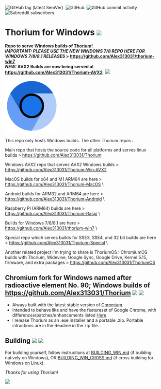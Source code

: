 ![GitHub tag (latest SemVer)](https://img.shields.io/github/v/tag/alex313031/thorium-win?label=Version%3A) &nbsp;![GitHub](https://img.shields.io/github/license/alex313031/thorium-win?color=green&label=License%3A) &nbsp;![GitHub commit activity](https://img.shields.io/github/commit-activity/w/alex313031/thorium?color=blueviolet&label=Commit%20Activity%3A) &nbsp;![Subreddit subscribers](https://img.shields.io/reddit/subreddit-subscribers/ChromiumBrowser?style=social)

# Thorium for Windows <img src="https://github.com/Alex313031/Thorium/blob/main/logos/STAGING/winflag_animated.gif" width="64">

__Repo to serve Windows builds of [Thorium](https://github.com/Alex313031/Thorium)!__ \
__*IMPORTANT: PLEASE USE THE NEW WINDOWS 7/8 REPO HERE FOR WINDOWS 7/8/8.1 RELEASES* > https://github.com/Alex313031/thorium-win7__ \
__*NEW:* AVX2 Builds are now being served at https://github.com/Alex313031/Thorium-AVX2__ &nbsp;<img src="https://github.com/Alex313031/Thorium/blob/main/logos/STAGING/AVX2.png" width="48">

<img src="https://github.com/Alex313031/Thorium-Win/blob/main/ThoriumLogo.png">

This repo only hosts Windows builds. The other Thorium repos :

Main repo that hosts the source code for all platforms and serves linux builds > https://github.com/Alex313031/Thorium

Windows AVX2 repo that serves AVX2 Windows builds > https://github.com/Alex313031/Thorium-Win-AVX2

MacOS builds for x64 and M1 ARM64 are here > https://github.com/Alex313031/Thorium-MacOS \

Android builds for ARM32 and ARM64 are here > https://github.com/Alex313031/Thorium-Android \

Raspberry Pi (ARM64) builds are here > https://github.com/Alex313031/Thorium-Raspi \

Builds for Windows 7/8/8.1 are here > https://github.com/Alex313031/thorium-win7 \

Special repo which serves builds for SSE3, SSE4, and 32 bit builds are here > https://github.com/Alex313031/Thorium-Special \

Another related project I'm trying to share is ThoriumOS : ChromiumOS builds with Thorium, Widevine, Google Sync, Google Drive, Kernel 5.15, firmware, and extra packages > https://github.com/Alex313031/ThoriumOS

## Chromium fork for Windows named after radioactive element No. 90; Windows builds of https://github.com/Alex313031/Thorium <img src="https://github.com/Alex313031/Thorium/blob/main/logos/NEW/bulb_light.svg#gh-dark-mode-only"> <img src="https://github.com/Alex313031/Thorium/blob/main/logos/NEW/bulb_dark.svg#gh-light-mode-only">

- Always built with the latest stable version of [Chromium](https://www.chromium.org/).
- Intended to behave like and have the featureset of Google Chrome, with differences/patches/enhancements listed [Here](https://github.com/Alex313031/Thorium#features--differences-between-chromium-and-thorium--).
- I release Thorium as an .exe installer and a portable .zip. Portable intructions are in the Readme in the zip file.

## Building <img src="https://github.com/Alex313031/Thorium/blob/main/logos/NEW/build_light.svg#gh-dark-mode-only"> <img src="https://github.com/Alex313031/Thorium/blob/main/logos/NEW/build_dark.svg#gh-light-mode-only">
For building yourself, follow instructions at [BUILDING_WIN.md](https://github.com/Alex313031/thorium/blob/main/docs/BUILDING_WIN.md) (if building natively on Windows), OR [BUILDING_WIN_CROSS.md](https://github.com/Alex313031/thorium/blob/main/docs/BUILDING_WIN_CROSS.md) (if cross building for Windows on Linux).

*Thanks for using Thorium!*

<img src="https://github.com/Alex313031/Thorium/blob/main/logos/STAGING/Thorium90_504.jpg" width="200">
